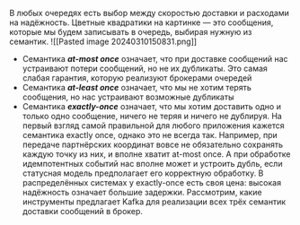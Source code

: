 В любых очередях есть выбор между скоростью доставки и расходами на надёжность. Цветные квадратики на картинке — это сообщения, которые мы будем записывать в очередь, выбирая нужную из семантик.
![[Pasted image 20240310150831.png]]
- Семантика **_at-most once_** означает, что при доставке сообщений нас устраивают потери сообщений, но не их дубликаты. Это самая слабая гарантия, которую реализуют брокерами очередей  
- Семантика **_at-least once_** означает, что мы не хотим терять сообщения, но нас устраивают возможные дубликаты
- Семантика **_exactly-once_** означает, что мы хотим доставить одно и только одно сообщение, ничего не теряя и ничего не дублируя.
На первый взгляд самой правильной для любого приложения кажется семантика exactly once, однако это не всегда так. Например, при передаче партнёрских координат вовсе не обязательно сохранять каждую точку из них, и вполне хватит at-most once. А при обработке идемпотентных событий нас вполне может и устроить дубль, если статусная модель предполагает его корректную обработку.
В распределённых системах у exactly-once есть своя цена: высокая надёжность означает большие задержки. Рассмотрим, какие инструменты предлагает Kafka для реализации всех трёх семантик доставки сообщений в брокер.
